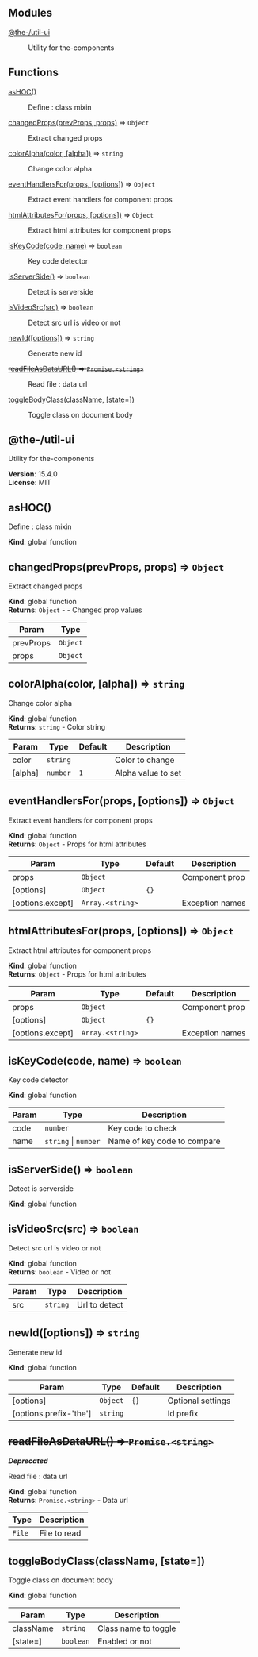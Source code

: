 <!--- Code generated by @the-/script-doc. DO NOT EDIT. -->

## Modules

<dl>
<dt><a href="#module_@the-/util-ui">@the-/util-ui</a></dt>
<dd><p>Utility for the-components</p>
</dd>
</dl>

## Functions

<dl>
<dt><a href="#asHOC">asHOC()</a></dt>
<dd><p>Define  : class mixin</p>
</dd>
<dt><a href="#changedProps">changedProps(prevProps, props)</a> ⇒ <code>Object</code></dt>
<dd><p>Extract changed props</p>
</dd>
<dt><a href="#colorAlpha">colorAlpha(color, [alpha])</a> ⇒ <code>string</code></dt>
<dd><p>Change color alpha</p>
</dd>
<dt><a href="#eventHandlersFor">eventHandlersFor(props, [options])</a> ⇒ <code>Object</code></dt>
<dd><p>Extract event handlers for component props</p>
</dd>
<dt><a href="#htmlAttributesFor">htmlAttributesFor(props, [options])</a> ⇒ <code>Object</code></dt>
<dd><p>Extract html attributes for component props</p>
</dd>
<dt><a href="#isKeyCode">isKeyCode(code, name)</a> ⇒ <code>boolean</code></dt>
<dd><p>Key code detector</p>
</dd>
<dt><a href="#isServerSide">isServerSide()</a> ⇒ <code>boolean</code></dt>
<dd><p>Detect is serverside</p>
</dd>
<dt><a href="#isVideoSrc">isVideoSrc(src)</a> ⇒ <code>boolean</code></dt>
<dd><p>Detect src url is video or not</p>
</dd>
<dt><a href="#newId">newId([options])</a> ⇒ <code>string</code></dt>
<dd><p>Generate new id</p>
</dd>
<dt><del><a href="#readFileAsDataURL">readFileAsDataURL()</a> ⇒ <code>Promise.&lt;string&gt;</code></del></dt>
<dd><p>Read file  : data url</p>
</dd>
<dt><a href="#toggleBodyClass">toggleBodyClass(className, [state&#x3D;])</a></dt>
<dd><p>Toggle class on document body</p>
</dd>
</dl>

<a name="module_@the-/util-ui"></a>

## @the-/util-ui
Utility for the-components

**Version**: 15.4.0  
**License**: MIT  
<a name="asHOC"></a>

## asHOC()
Define  : class mixin

**Kind**: global function  
<a name="changedProps"></a>

## changedProps(prevProps, props) ⇒ <code>Object</code>
Extract changed props

**Kind**: global function  
**Returns**: <code>Object</code> - - Changed prop values  

| Param | Type |
| --- | --- |
| prevProps | <code>Object</code> | 
| props | <code>Object</code> | 

<a name="colorAlpha"></a>

## colorAlpha(color, [alpha]) ⇒ <code>string</code>
Change color alpha

**Kind**: global function  
**Returns**: <code>string</code> - Color string  

| Param | Type | Default | Description |
| --- | --- | --- | --- |
| color | <code>string</code> |  | Color to change |
| [alpha] | <code>number</code> | <code>1</code> | Alpha value to set |

<a name="eventHandlersFor"></a>

## eventHandlersFor(props, [options]) ⇒ <code>Object</code>
Extract event handlers for component props

**Kind**: global function  
**Returns**: <code>Object</code> - Props for html attributes  

| Param | Type | Default | Description |
| --- | --- | --- | --- |
| props | <code>Object</code> |  | Component prop |
| [options] | <code>Object</code> | <code>{}</code> |  |
| [options.except] | <code>Array.&lt;string&gt;</code> |  | Exception names |

<a name="htmlAttributesFor"></a>

## htmlAttributesFor(props, [options]) ⇒ <code>Object</code>
Extract html attributes for component props

**Kind**: global function  
**Returns**: <code>Object</code> - Props for html attributes  

| Param | Type | Default | Description |
| --- | --- | --- | --- |
| props | <code>Object</code> |  | Component prop |
| [options] | <code>Object</code> | <code>{}</code> |  |
| [options.except] | <code>Array.&lt;string&gt;</code> |  | Exception names |

<a name="isKeyCode"></a>

## isKeyCode(code, name) ⇒ <code>boolean</code>
Key code detector

**Kind**: global function  

| Param | Type | Description |
| --- | --- | --- |
| code | <code>number</code> | Key code to check |
| name | <code>string</code> \| <code>number</code> | Name of key code to compare |

<a name="isServerSide"></a>

## isServerSide() ⇒ <code>boolean</code>
Detect is serverside

**Kind**: global function  
<a name="isVideoSrc"></a>

## isVideoSrc(src) ⇒ <code>boolean</code>
Detect src url is video or not

**Kind**: global function  
**Returns**: <code>boolean</code> - Video or not  

| Param | Type | Description |
| --- | --- | --- |
| src | <code>string</code> | Url to detect |

<a name="newId"></a>

## newId([options]) ⇒ <code>string</code>
Generate new id

**Kind**: global function  

| Param | Type | Default | Description |
| --- | --- | --- | --- |
| [options] | <code>Object</code> | <code>{}</code> | Optional settings |
| [options.prefix-'the'] | <code>string</code> |  | Id prefix |

<a name="readFileAsDataURL"></a>

## ~~readFileAsDataURL() ⇒ <code>Promise.&lt;string&gt;</code>~~
***Deprecated***

Read file  : data url

**Kind**: global function  
**Returns**: <code>Promise.&lt;string&gt;</code> - Data url  

| Type | Description |
| --- | --- |
| <code>File</code> | File to read |

<a name="toggleBodyClass"></a>

## toggleBodyClass(className, [state&#x3D;])
Toggle class on document body

**Kind**: global function  

| Param | Type | Description |
| --- | --- | --- |
| className | <code>string</code> | Class name to toggle |
| [state=] | <code>boolean</code> | Enabled or not |

